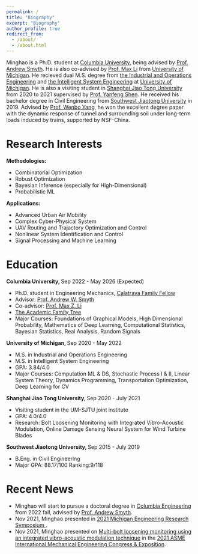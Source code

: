 ```yaml
---
permalink: /
title: "Biography"
excerpt: "Biography"
author_profile: true
redirect_from: 
  - /about/
  - /about.html
---
```




Minghao is a Ph.D. student at [Columbia University](https://www.columbia.edu/), being advised by [Prof. Andrew Smyth](http://www.columbia.edu/cu/civileng/smyth/CV.html). He is also co-advised by [Prof. Max Li](https://sites.google.com/umich.edu/lattice/people/max-z-li?authuser=0) from [University of Michigan](https://umich.edu/). He recieved dual M.S. degree from [the Industrial and Operations Engineering](https://ioe.engin.umich.edu/) and [the Intelligent System Engineering](https://cee.engin.umich.edu/wp-content/uploads/sites/4/2021/04/MSE-CE-IS-Guidelines.pdf) at [University of Michigan](https://umich.edu/). He is also a visiting student in [Shanghai Jiao Tong University](https://en.sjtu.edu.cn/) from 2020 to 2021 supervised by [Prof. Yanfeng Shen](https://amis.sjtu.edu.cn/En/Content?w=129&p=96). He received his bachelor degree in Civil Engineering from [Southwest Jiaotong University](https://en.swjtu.edu.cn/) in 2019. Advised by [Prof. Wenbo Yang](https://faculty.swjtu.edu.cn/yangwenbo/en/index.htm), he won the excellent degree paper with the dynamic response of tunnel and surrounding soil under long-term loads induced by trains, supported by NSF-China.


# Research Interests
<b>Methodologies:</b>
* Combinatorial Optimization
* Robust Optimization
* Bayesian Inference (especially for High-Dimensional)
* Probabilistic ML

<b>Applications:</b>
* Advanced Urban Air Mobility
* Complex Cyber-Physical System
* UAV Routing and Trajactory Optimization and Control
* Nonlinear System Identification and Control
* Signal Processing and Machine Learning


# Education
<b>Columbia University, </b>Sep 2022 - May 2026 (Expected)
* Ph.D. student in Engineering Mechanics, [Calatrava Family Fellow](https://www.engineering.columbia.edu/scholarships)
* Advisor: [Prof. Andrew W. Smyth](http://www.columbia.edu/cu/civileng/smyth/CV.html)
* Co-advisor: [Prof. Max Z. Li](https://sites.google.com/umich.edu/lattice/people/max-z-li?authuser=0)
* [The Academic Family Tree](https://academictree.org/etree/tree.php?pid=725649&pnodecount=8&cnodecount=4&fontsize=1)
* Major Courses: Foundations of Graphical Models, High Dimensional Probability, Mathematics of Deep Learning, Computational Statistics, Bayesian Statistics, Real Analysis, Random Signals


<b>University of Michigan, </b>Sep 2020 - May 2022
* M.S. in Industrial and Operations Engineering
* M.S. in Intelligent System Engineering
* GPA: 3.84/4.0
* Major Courses: Computation ML & DS, Stochastic Process I & II, Linear System Theory, Dynamics Programming, Transportation Optimization, Deep Learning for CV 
  
<b> Shanghai Jiao Tong University, </b>Sep 2020 - July 2021
* Visiting student in the UM-SJTU joint institute
* GPA: 4.0/4.0
* Research: Bolt Loosening Monitoring with Integrated Vibro-Acoustic Modulation, Online Damage Sensing Neural System for Wind Turbine Blades 
  
<b> Southwest Jiaotong University, </b>Sep 2015 - July 2019
* B.Eng. in Civil Engineering
* Major GPA: 88.17/100 Ranking:9/118


# Recent News
* Minghao will start to pursue a doctoral degree in [Columbia Engineering](https://www.engineering.columbia.edu/) from 2022 fall, advised by [Prof. Andrew Smyth](http://www.columbia.edu/cu/civileng/smyth/CV.html).
* Nov 2021, Minghao presented in [2021 Michigan Engineering Research Symposium ](https://ers.engin.umich.edu/). 
* Nov 2021, Minghao presented on [Multi-bolt loosening monitoring using an integrated vibro-acoustic modulation technique](https://drive.google.com/file/d/1YmTo6sdOVJ44JbfnHd3MnJmkRb6pPZ2h/view?usp=sharing) in the [2021 ASME International Mechanical Engineering Congress & Exposition](https://asme.pinetec.com/imece2021/). 


<script type='text/javascript' id='clustrmaps' src='//cdn.clustrmaps.com/map_v2.js?cl=0877b2&w=500&t=tt&d=x6a_hkH6BZ9mNOUKNxrNHBNJaY7_GB1pcNpSU7MkBSo&co=ffffff&cmo=f7dd10&cmn=ff0000&ct=000000'></script>


